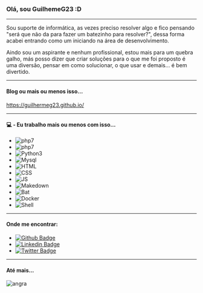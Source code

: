 ### Olá, sou GuilhemeG23 :D

___

Sou suporte de informática, as vezes preciso resolver algo e fico pensando "será que não da para fazer um batezinho para resolver?", dessa forma acabei entrando como um iniciando na área de desenvolvimento.

Aindo sou um aspirante e nenhum profissional, estou mais para um quebra galho, más posso dizer que criar soluções para o que me foi proposto é uma diversão, pensar em como solucionar, o que usar e demais... é bem divertido.

___

#### Blog ou mais ou menos isso...

https://guilhermeg23.github.io/

___

#### 💻 - Eu trabalho mais ou menos com isso...

* ![php7](https://img.shields.io/static/v1?label=PHP&message=5.6&color=purple)
* ![php7](https://img.shields.io/static/v1?label=PHP&message=7&color=purple)
* ![Python3](https://img.shields.io/static/v1?label=Python&message=3&color=blue)
* ![Mysql](https://img.shields.io/static/v1?label=Mysql&message=5.6&color=green)
* ![HTML](https://img.shields.io/static/v1?label=HTML&message=4&color=red)
* ![CSS](https://img.shields.io/static/v1?label=CSS&message=3&color=pink)
* ![JS](https://img.shields.io/static/v1?label=JavaScript&message=X&color=yellow)
* ![Makedown](https://img.shields.io/static/v1?label=Makedown&message=X&color=green)
* ![Bat](https://img.shields.io/static/v1?label=BAT&message=X&color=gray)
* ![Docker](https://img.shields.io/static/v1?label=Docker&message=X&color=blue)
* ![Shell](https://img.shields.io/static/v1?label=Shell&message=X&color=**)

___

#### Onde me encontrar:

* [![Github Badge](https://img.shields.io/badge/-Github-000?style=flat-square&logo=Github&logoColor=white&link=https://github.com/fagnerpsantos)](https://github.com/guilhermeG23/)
* [![Linkedin Badge](https://img.shields.io/badge/-LinkedIn-blue?style=flat-square&logo=Linkedin&logoColor=white&link=https://www.linkedin.com/in/fagnerpsantos/)](https://www.linkedin.com/in/guilherme-rodrigo-brechot-544a131b4/)
* [![Twitter Badge](https://img.shields.io/badge/-Twitter-1ca0f1?style=flat-square&labelColor=1ca0f1&logo=twitter&logoColor=white&link=https://twitter.com/fagnerpsantos)](https://twitter.com/GuilhermeTIB)

____

#### Até mais...

![angra](https://static.wikia.nocookie.net/fategrandorder/images/6/63/Figure_107.png/revision/latest/top-crop/width/300/height/300?cb=20200331195954)
